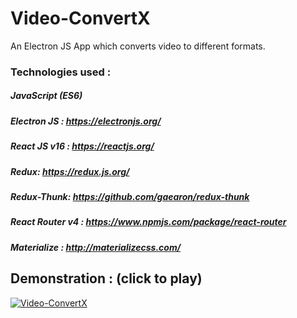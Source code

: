 # Video-ConvertX
An Electron JS App which converts video to different formats.

### Technologies used : 

##### JavaScript (ES6)
##### Electron JS : https://electronjs.org/
##### React JS v16 : https://reactjs.org/
##### Redux: https://redux.js.org/
##### Redux-Thunk: https://github.com/gaearon/redux-thunk
##### React Router v4 : https://www.npmjs.com/package/react-router
##### Materialize : http://materializecss.com/

## Demonstration : (click to play)

[![Video-ConvertX](https://media.giphy.com/media/fnAQt2eBDkIiJVFPMT/giphy.gif)](https://vimeo.com/263733921 "Video ConvertX Demonstration")
